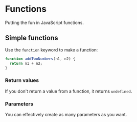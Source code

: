 # Functions

Putting the fun in JavaScript functions.

## Simple functions

Use the `function` keyword to make a function:

```javascript
function addTwoNumbers(n1, n2) {
  return n1 + n2;
}
```

### Return values

If you don't return a value from a function, it returns `undefined`.

### Parameters

You can effectively create as many parameters as you want.
